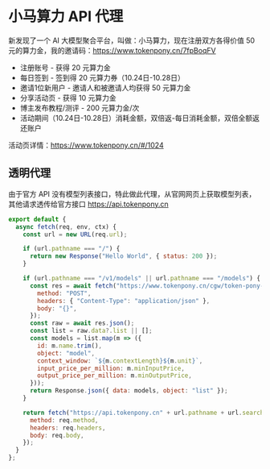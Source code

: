# 小马算力 API 代理

新发现了一个 AI 大模型聚合平台，叫做：小马算力，现在注册双方各得价值 50 元的算力金，我的邀请码：https://www.tokenpony.cn/7fpBoqFV

- 注册账号 - 获得 20 元算力金
- 每日签到 - 签到得 20 元算力券（10.24日-10.28日）
- 邀请1位新用户 - 邀请人和被邀请人均获得 50 元算力金
- 分享活动页 - 获得 10 元算力金
- 博主发布教程/测评 - 200 元算力金/次
- 活动期间（10.24日-10.28日）消耗金额，双倍返-每日消耗金额，双倍全额返还账户

活动页详情：https://www.tokenpony.cn/#/1024

## 透明代理

由于官方 API 没有模型列表接口，特此做此代理，从官网网页上获取模型列表，其他请求透传给官方接口 https://api.tokenpony.cn

```js
export default {
  async fetch(req, env, ctx) {
    const url = new URL(req.url);

    if (url.pathname === "/") {
      return new Response("Hello World", { status: 200 });
    }

    if (url.pathname === "/v1/models" || url.pathname === "/models") {
      const res = await fetch("https://www.tokenpony.cn/cgw/token-pony-model/web/model/info/web/queryPage", {
        method: "POST",
        headers: { "Content-Type": "application/json" },
        body: "{}",
      });
      const raw = await res.json();
      const list = raw.data?.list || [];
      const models = list.map(m => ({
        id: m.name.trim(),
        object: "model",
        context_window: `${m.contextLength}${m.unit}`,
        input_price_per_million: m.minInputPrice,
        output_price_per_million: m.minOutputPrice,
      }));
      return Response.json({ data: models, object: "list" });
    }

    return fetch("https://api.tokenpony.cn" + url.pathname + url.search, {
      method: req.method,
      headers: req.headers,
      body: req.body,
    });
  }
};
```